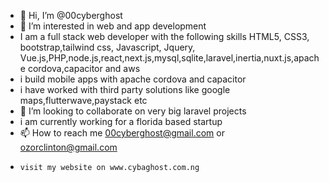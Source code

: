 - 👋 Hi, I’m @00cyberghost
- 👀 I’m interested in web and app development
- I am a full stack web developer with the following skills HTML5, CSS3, bootstrap,tailwind css, Javascript, Jquery, Vue.js,PHP,node.js,react,next.js,mysql,sqlite,laravel,inertia,nuxt.js,apache cordova,capacitor and aws
- i build mobile apps with apache cordova and capacitor
- i have worked with third party solutions like google maps,flutterwave,paystack etc
- 💞️ I’m looking to collaborate on very big laravel projects
- i am currently working for a florida based startup
- 📫 How to reach me 00cyberghost@gmail.com or ozorclinton@gmail.com
-     visit my website on www.cybaghost.com.ng
<!---
00cyberghost/00cyberghost is a ✨ special ✨ repository because its `README.md` (this file) appears on your GitHub profile.
You can click the Preview link to take a look at your changes.
--->
